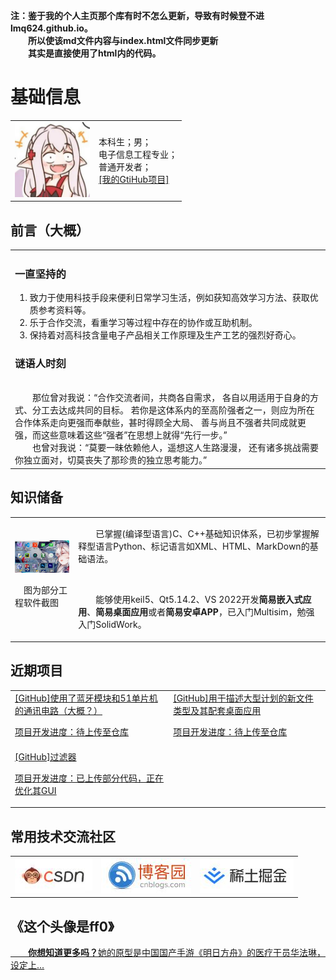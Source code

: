<!DOCTYPE html>
<html lang="en">

<head>
    <meta charset="UTF-8">
    <meta http-equiv="X-UA-Compatible" content="IE=edge">
    <meta name="viewport"
        content="width=device-width, initial-scale=1.0, minimum-scale=0.5, maximum-scale=2.0, user-scalable=yes" />
    <meta http-equiv="Content-Type" content="text/html;charset=utf-8" />
    <title>LMQ</title>
    <link rel="stylesheet" href="jemdoc.css" type="text/css" />
    <link rel="shortcut icon" href="Image/ff0.png" type="Image/png" />
</head>

<body>
    <div id="layout-content">
        <div id="toptitle">
            <p><b>注：鉴于我的个人主页那个库有时不怎么更新，导致有时候登不进lmq624.github.io。<br>&emsp;&emsp;所以使该md文件内容与index.html文件同步更新<br>&emsp;&emsp;其实是直接使用了html内的代码。</b></p>
            <h1>基础信息</h1>
        </div>
        <table class="imgtable"> 
            <tr>
                <td>
                    <img src="Image/ff0.png" width="120px" />
                </td>
                <td>
                    <p>本科生；男；<br>
                        电子信息工程专业；<br>
                        普通开发者；<br>
                        <a href="http://github.com/lmq624">[我的GtiHub项目]</a><br>
                    </p>
                </td>
            </tr>
        </table>
        <h2>前言（大概）</h2>
        <table class="imgtable">
            <tr>
                <td>
                    <h3>一直坚持的</h3>
                    <ol>
                        <li>致力于使用科技手段来便利日常学习生活，例如获知高效学习方法、获取优质参考资料等。
                        </li>
                        <li>
                            乐于合作交流，看重学习等过程中存在的协作或互助机制。
                        </li>
                        <li>保持着对高科技含量电子产品相关工作原理及生产工艺的强烈好奇心。</li>
                    </ol>
                    <h3>谜语人时刻</h3><br>
                    &emsp;&emsp;那位曾对我说：“合作交流者间，共商各自需求，
                    各自以用适用于自身的方式、分工去达成共同的目标。
                    若你是这体系内的至高阶强者之一，则应为所在合作体系走向更强而奉献些，甚时得顾全大局、
                    善与尚且不强者共同成就更强，而这些意味着这些“强者”在思想上就得“先行一步。”<br>
                    &emsp;&emsp;也曾对我说：“莫要一昧依赖他人，遥想这人生路漫漫，
                    还有诸多挑战需要你独立面对，切莫丧失了那珍贵的独立思考能力。”
                </td>
            </tr>
        </table>
        <h2>知识储备</h2>
        <table class="imgtable">
            <tr>
                <td><img src="Image/部分桌面应用.png" width="200px" /><br>
                    <p>&emsp;图为部分工程软件截图</p>
                </td>
                <td>
                    <p>&emsp;&emsp;已掌握(编译型语言)C、C++基础知识体系，已初步掌握解释型语言Python、标记语言如XML、HTML、MarkDown的基础语法。</p><br>
                    <p>&emsp;&emsp;能够使用keil5、Qt5.14.2、VS
                        2022开发<b>简易嵌入式应用</b>、<b>简易桌面应用</b>或者<b>简易安卓APP</b>，已入门Multisim，勉强入门SolidWork。</p>
                </td>
            </tr>
        </table>
        <h2>近期项目</h2>
        <table class="imgtable">
            <tr>
                <td><a href="http://github.com/lmq624/51MCU-Bluetooth">[GitHub]使用了蓝牙模块和51单片机的通讯电路（大概？）<br>
                        <p>项目开发进度：待上传至仓库</p>
                    </a></td>
                <td><a href="http://github.com/lmq624/Plans-Execution">[GitHub]用于描述大型计划的新文件类型及其配套桌面应用<br>
                        <p>项目开发进度：待上传至仓库</p>
                    </a></td>
            </tr>
            <tr>
                <td><a href="http://github.com/lmq624/">[GitHub]过滤器<br>
                        <p>项目开发进度：已上传部分代码，正在优化其GUI</p>
                    </a></td>
            </tr>
        </table>
        <h2>常用技术交流社区</h2>
        <table class="imgtable">
            <tr>
                <td><a href="https://www.csdn.net/" title="CSDN"><img src="Image/CSDN.png" /></a></td>
                <td><a href="https://www.cnblogs.com/"><img src="Image/博客园.png" /></a></td>
                <td><a href="https://juejin.cn/"><img src="Image/稀土掘金.png" /></a></td>
            </tr>
        </table>
        <h2>《这个头像是ff0》</h2>
        <p><a href="Image/ff0.txt" type="Image/txt">
                <b>&emsp;&emsp;你想知道更多吗？</b>她的原型是中国国产手游《明日方舟》的医疗干员华法琳，设定上...
            </a></p>
    </div>
</body>

</html>